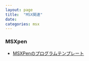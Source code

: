 ```yaml
---
layout: page
title:  "MSX関連"
date:   
categories: msx
---
```


### MSXpen

- [MSXPenのプログラムテンプレート](2024-05-07-msxpen-template.html)
